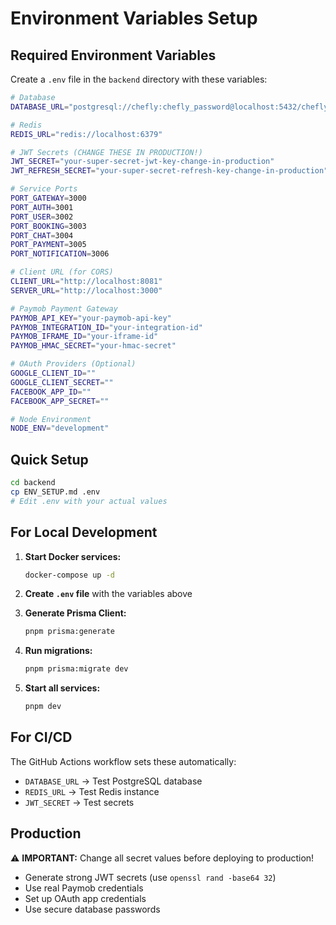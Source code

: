 # Environment Variables Setup

## Required Environment Variables

Create a `.env` file in the `backend` directory with these variables:

```bash
# Database
DATABASE_URL="postgresql://chefly:chefly_password@localhost:5432/chefly"

# Redis
REDIS_URL="redis://localhost:6379"

# JWT Secrets (CHANGE THESE IN PRODUCTION!)
JWT_SECRET="your-super-secret-jwt-key-change-in-production"
JWT_REFRESH_SECRET="your-super-secret-refresh-key-change-in-production"

# Service Ports
PORT_GATEWAY=3000
PORT_AUTH=3001
PORT_USER=3002
PORT_BOOKING=3003
PORT_CHAT=3004
PORT_PAYMENT=3005
PORT_NOTIFICATION=3006

# Client URL (for CORS)
CLIENT_URL="http://localhost:8081"
SERVER_URL="http://localhost:3000"

# Paymob Payment Gateway
PAYMOB_API_KEY="your-paymob-api-key"
PAYMOB_INTEGRATION_ID="your-integration-id"
PAYMOB_IFRAME_ID="your-iframe-id"
PAYMOB_HMAC_SECRET="your-hmac-secret"

# OAuth Providers (Optional)
GOOGLE_CLIENT_ID=""
GOOGLE_CLIENT_SECRET=""
FACEBOOK_APP_ID=""
FACEBOOK_APP_SECRET=""

# Node Environment
NODE_ENV="development"
```

## Quick Setup

```bash
cd backend
cp ENV_SETUP.md .env
# Edit .env with your actual values
```

## For Local Development

1. **Start Docker services:**
   ```bash
   docker-compose up -d
   ```

2. **Create `.env` file** with the variables above

3. **Generate Prisma Client:**
   ```bash
   pnpm prisma:generate
   ```

4. **Run migrations:**
   ```bash
   pnpm prisma:migrate dev
   ```

5. **Start all services:**
   ```bash
   pnpm dev
   ```

## For CI/CD

The GitHub Actions workflow sets these automatically:
- `DATABASE_URL` → Test PostgreSQL database
- `REDIS_URL` → Test Redis instance
- `JWT_SECRET` → Test secrets

## Production

⚠️ **IMPORTANT:** Change all secret values before deploying to production!

- Generate strong JWT secrets (use `openssl rand -base64 32`)
- Use real Paymob credentials
- Set up OAuth app credentials
- Use secure database passwords


